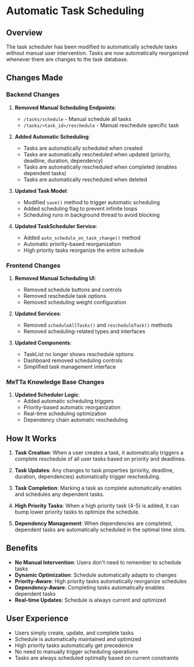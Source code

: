 # Automatic Task Scheduling

## Overview

The task scheduler has been modified to automatically schedule tasks without manual user intervention. Tasks are now automatically reorganized whenever there are changes to the task database.

## Changes Made

### Backend Changes

1. **Removed Manual Scheduling Endpoints**:
   - `/tasks/schedule` - Manual schedule all tasks
   - `/tasks/<task_id>/reschedule` - Manual reschedule specific task

2. **Added Automatic Scheduling**:
   - Tasks are automatically scheduled when created
   - Tasks are automatically rescheduled when updated (priority, deadline, duration, dependency)
   - Tasks are automatically rescheduled when completed (enables dependent tasks)
   - Tasks are automatically rescheduled when deleted

3. **Updated Task Model**:
   - Modified `save()` method to trigger automatic scheduling
   - Added scheduling flag to prevent infinite loops
   - Scheduling runs in background thread to avoid blocking

4. **Updated TaskScheduler Service**:
   - Added `auto_schedule_on_task_change()` method
   - Automatic priority-based reorganization
   - High priority tasks reorganize the entire schedule

### Frontend Changes

1. **Removed Manual Scheduling UI**:
   - Removed schedule buttons and controls
   - Removed reschedule task options
   - Removed scheduling weight configuration

2. **Updated Services**:
   - Removed `scheduleAllTasks()` and `rescheduleTask()` methods
   - Removed scheduling-related types and interfaces

3. **Updated Components**:
   - TaskList no longer shows reschedule options
   - Dashboard removed scheduling controls
   - Simplified task management interface

### MeTTa Knowledge Base Changes

1. **Updated Scheduler Logic**:
   - Added automatic scheduling triggers
   - Priority-based automatic reorganization
   - Real-time scheduling optimization
   - Dependency chain automatic rescheduling

## How It Works

1. **Task Creation**: When a user creates a task, it automatically triggers a complete reschedule of all user tasks based on priority and deadlines.

2. **Task Updates**: Any changes to task properties (priority, deadline, duration, dependencies) automatically trigger rescheduling.

3. **Task Completion**: Marking a task as complete automatically enables and schedules any dependent tasks.

4. **High Priority Tasks**: When a high priority task (4-5) is added, it can bump lower priority tasks to optimize the schedule.

5. **Dependency Management**: When dependencies are completed, dependent tasks are automatically scheduled in the optimal time slots.

## Benefits

- **No Manual Intervention**: Users don't need to remember to schedule tasks
- **Dynamic Optimization**: Schedule automatically adapts to changes
- **Priority-Aware**: High priority tasks automatically reorganize schedules
- **Dependency-Aware**: Completing tasks automatically enables dependent tasks
- **Real-time Updates**: Schedule is always current and optimized

## User Experience

- Users simply create, update, and complete tasks
- Schedule is automatically maintained and optimized
- High priority tasks automatically get precedence
- No need to manually trigger scheduling operations
- Tasks are always scheduled optimally based on current constraints
   